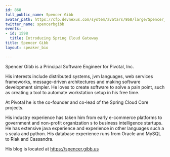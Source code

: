 ```yaml
---
id: 868
full_public_name: Spencer Gibb
avatar_path: https://cfp.devnexus.com/system/avatars/868/large/Spencer_Gibb_Headshot_-_Square_-_Hi_Res.jpg?1510856281
twitter_name: spencerbgibb
events:
- id: 1598
  title: Introducing Spring Cloud Gateway
title: Spencer Gibb
layout: speaker_bio

---
```

Spencer Gibb is a Principal Software Engineer for Pivotal, Inc.

His interests include distributed systems, jvm languages, web services frameworks, message-driven architectures
 and making software development simpler.  He loves to create software to solve a pain point, such as creating 
a tool to automate workstation setup in his free time.

At Pivotal he is the co-founder and co-lead of the Spring Cloud Core projects.

His industry experience has taken him from early e-commerce platforms to government and non-profit organization
s to business intelligence startups.  He has extensive java experience and experience in other languages such a
s scala and python.  His database experience runs from Oracle and MySQL to Riak and Cassandra.

His blog is located at https://spencer.gibb.us
